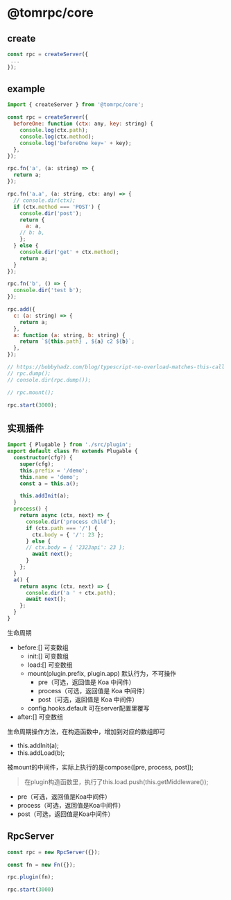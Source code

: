 # @tomrpc/core

## create

```js
const rpc = createServer({
 ...
});

```


## example

```js
import { createServer } from '@tomrpc/core';

const rpc = createServer({
  beforeOne: function (ctx: any, key: string) {
    console.log(ctx.path);
    console.log(ctx.method);
    console.log('beforeOne key=' + key);
  },
});

rpc.fn('a', (a: string) => {
  return a;
});

rpc.fn('a.a', (a: string, ctx: any) => {
  // console.dir(ctx);
  if (ctx.method === 'POST') {
    console.dir('post');
    return {
      a: a,
    // b: b,
    };
  } else {
    console.dir('get' + ctx.method);
    return a;
  }
});

rpc.fn('b', () => {
  console.dir('test b');
});

rpc.add({
  c: (a: string) => {
    return a;
  },
  a: function (a: string, b: string) {
    return `${this.path} , ${a} c2 ${b}`;
  },
});

// https://bobbyhadz.com/blog/typescript-no-overload-matches-this-call
// rpc.dump();
// console.dir(rpc.dump());

// rpc.mount();

rpc.start(3000);
```

## 实现插件

```ts
import { Plugable } from './src/plugin';
export default class Fn extends Plugable {
  constructor(cfg?) {
    super(cfg);
    this.prefix = '/demo';
    this.name = 'demo';
    const a = this.a();

    this.addInit(a);
  }
  process() {
    return async (ctx, next) => {
      console.dir('process child');
      if (ctx.path === '/') {
        ctx.body = { '/': 23 };
      } else {
      // ctx.body = { '2323api': 23 };
        await next();
      }
    };
  }
  a() {
    return async (ctx, next) => {
      console.dir('a ' + ctx.path);
      await next();
    };
  }
}
```

生命周期

- before:[] 可变数组
  - init:[] 可变数组
  - load:[] 可变数组
  - mount(plugin.prefix, plugin.app) 默认行为，不可操作
    - pre（可选，返回值是 Koa 中间件）
    - process（可选，返回值是 Koa 中间件）
    - post（可选，返回值是 Koa 中间件）
  - config.hooks.default 可在server配置里覆写
- after:[] 可变数组

生命周期操作方法，在构造函数中，增加到对应的数组即可

- this.addInit(a);
- this.addLoad(b);

被mount的中间件，实际上执行的是compose([pre, process, post]);

> 在plugin构造函数里，执行了this.load.push(this.getMiddleware());

- pre（可选，返回值是Koa中间件）
- process（可选，返回值是Koa中间件）
- post（可选，返回值是Koa中间件）


## RpcServer


```js
const rpc = new RpcServer({});

const fn = new Fn({});

rpc.plugin(fn);

rpc.start(3000)
```
